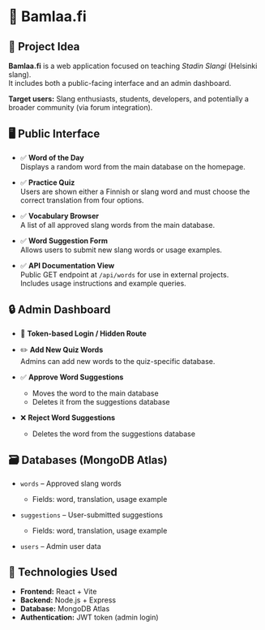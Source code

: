 # 🧠 Bamlaa.fi

## 🎯 Project Idea

**Bamlaa.fi** is a web application focused on teaching *Stadin Slangi* (Helsinki slang).  
It includes both a public-facing interface and an admin dashboard.

**Target users:** Slang enthusiasts, students, developers, and potentially a broader community (via forum integration).


## 🖥️ Public Interface

- ✅ **Word of the Day**  
  Displays a random word from the main database on the homepage.

- ✅ **Practice Quiz**  
  Users are shown either a Finnish or slang word and must choose the correct translation from four options.

- ✅ **Vocabulary Browser**  
  A list of all approved slang words from the main database.

- ✅ **Word Suggestion Form**  
  Allows users to submit new slang words or usage examples.

- ✅ **API Documentation View**  
  Public GET endpoint at `/api/words` for use in external projects.  
  Includes usage instructions and example queries.

## 🔒 Admin Dashboard

- 🔧 **Token-based Login / Hidden Route**

- ✏️ **Add New Quiz Words**  
  Admins can add new words to the quiz-specific database.

- ✅ **Approve Word Suggestions**  
  - Moves the word to the main database  
  - Deletes it from the suggestions database

- ❌ **Reject Word Suggestions**  
  - Deletes the word from the suggestions database

## 🗃️ Databases (MongoDB Atlas)

- `words` – Approved slang words  
  - Fields: word, translation, usage example

- `suggestions` – User-submitted suggestions  
  - Fields: word, translation, usage example

- `users` – Admin user data

## 🧱 Technologies Used

- **Frontend:** React + Vite  
- **Backend:** Node.js + Express  
- **Database:** MongoDB Atlas  
- **Authentication:** JWT token (admin login)  

